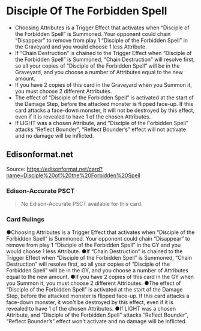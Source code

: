 # Disciple Of The Forbidden Spell

*   Choosing Attributes is a Trigger Effect that activates when “Disciple of the Forbidden Spell” is Summoned. Your opponent could chain “Disappear” to remove from play 1 “Disciple of the Forbidden Spell” in the Graveyard and you would choose 1 less Attribute.
*   If “Chain Destruction” is chained to the Trigger Effect when “Disciple of the Forbidden Spell” is Summoned, “Chain Destruction” will resolve first, so all your copies of “Disciple of the Forbidden Spell” will be in the Graveyard, and you choose a number of Attributes equal to the new amount.
*   If you have 2 copies of this card in the Graveyard when you Summon it, you must choose 2 different Attributes.
*   The effect of “Disciple of the Forbidden Spell” is activated at the start of the Damage Step, before the attacked monster is flipped face-up. If this card attacks a face-down monster, it will not be destroyed by this effect, even if it is revealed to have 1 of the chosen Attributes.
*   If LIGHT was a chosen Attribute, and “Disciple of the Forbidden Spell” attacks “Reflect Bounder”, “Reflect Bounder’s” effect will not activate and no damage will be inflicted.

## Edisonformat.net

Source: https://edisonformat.net/card?name=Disciple%20of%20the%20Forbidden%20Spell

### Edison-Accurate PSCT

> No Edison-Accurate PSCT available for this card.

### Card Rulings

●Choosing Attributes is a Trigger Effect that activates when “Disciple of the Forbidden Spell” is Summoned. Your opponent could chain “Disappear” to remove from play 1 “Disciple of the Forbidden Spell” in the GY and you would choose 1 less Attribute.
●If “Chain Destruction” is chained to the Trigger Effect when “Disciple of the Forbidden Spell” is Summoned, “Chain Destruction” will resolve first, so all your copies of “Disciple of the Forbidden Spell” will be in the GY, and you choose a number of Attributes equal to the new amount.
●If you have 2 copies of this card in the GY when you Summon it, you must choose 2 different Attributes.
●The effect of “Disciple of the Forbidden Spell” is activated at the start of the Damage Step, before the attacked monster is flipped face-up. If this card attacks a face-down monster, it won't be destroyed by this effect, even if it is revealed to have 1 of the chosen Attributes.
●If LIGHT was a chosen Attribute, and “Disciple of the Forbidden Spell” attacks “Reflect Bounder”, “Reflect Bounder’s” effect won't activate and no damage will be inflicted.
            